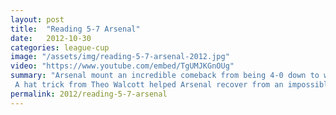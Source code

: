 ```yaml
---
layout: post
title:  "Reading 5-7 Arsenal"
date:   2012-10-30
categories: league-cup
image: "/assets/img/reading-5-7-arsenal-2012.jpg"
video: "https://www.youtube.com/embed/TgUMJKGnOUg"
summary: "Arsenal mount an incredible comeback from being 4-0 down to win 7-5 in extra time.
 A hat trick from Theo Walcott helped Arsenal recover from an impossible situation."
permalink: 2012/reading-5-7-arsenal
---
```


